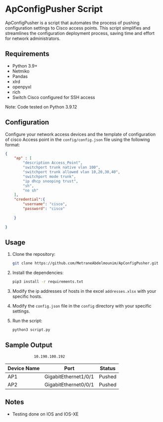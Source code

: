 # ApConfigPusher Script

ApConfigPusher is a script that automates the process of pushing configuration settings to Cisco access points. This script simplifies and streamlines the configuration deployment process, saving time and effort for network administrators.

## Requirements

* Python 3.9+
* Netmiko
* Pandas
* xlrd
* openpyxl
* rich
* Switch Cisco configured for SSH access

Note: Code tested on Python 3.9.12

## Configuration

Configure your network access devices and the template of configuration of cisco Access point in the `config/config.json` file using the following format:

``` json
{
    "ap" : [
        "description Access_Point",
        "switchport trunk native vlan 100",
        "switchport trunk allowed vlan 10,20,30,40",
        "switchport mode trunk",
        "ip dhcp snooping trust",
        "sh",
        "no sh"
    ],
    "credential":{
        "username": "cisco",
        "password": "cisco"
    
    }
    
}
```


## Usage

1. Clone the repository:

   ```bash
   git clone https://github.com/MetraneAbdelmounim/ApConfigPusher.git
   ```

2. Install the dependencies:

   ```bash
   pip3 install -r requirements.txt
   ```

3. Modify the ip addresses of hosts in the excel `addresses.xlsx` with your specific hosts.

4. Modify the `config.json` file in the `config` directory with your specific settings.

5. Run the script:

   ```bash
   python3 script.py
   ```


## Sample Output
                 10.190.100.192
| Device Name| Port                 | Status    |
| ---------  | -----------------    | --------- |
| AP1        | GigabitEthernet1/0/1 | Pushed    |
| AP2        | GigabitEthernet0/0/1 | Pushed    |


## Notes

* Testing done on IOS and IOS-XE
